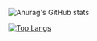 ![Anurag's GitHub stats](https://github-readme-stats.vercel.app/api?username=zMatty282&count_private=true&show_icons=true&theme=tokyonight)

[![Top Langs](https://github-readme-stats.vercel.app/api/top-langs/?username=zMatty28)](https://github.com/anuraghazra/github-readme-stats)
